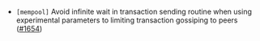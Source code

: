 - `[mempool]` Avoid infinite wait in transaction sending routine when
  using experimental parameters to limiting transaction gossiping to peers
  ([\#1654](https://github.com/KYVENetwork/cometbft/v37/pull/1654))
